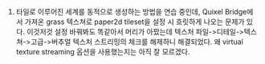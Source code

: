 1. 타일로 이루어진 세계를 동적으로 생성하는 방법을 연습 중인데, Quixel Bridge에서 가져온 grass 텍스쳐로 paper2d tileset을 설정 시 흐릿하게 나오는 문제가 있다.
 이것저것 설정 바꿔봐도 똑같아서 머리가 아팠는데 텍스처 파일->디테일->텍스쳐->고급->버추얼 텍스처 스트리밍의 체크를 해제하니 해결되었다.
왜 virtual texture streaming 옵션을 사용했는지는 아직 잘 모르겠다.
